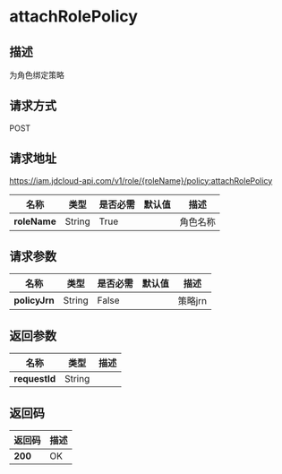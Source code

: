 # attachRolePolicy


## 描述
为角色绑定策略

## 请求方式
POST

## 请求地址
https://iam.jdcloud-api.com/v1/role/{roleName}/policy:attachRolePolicy

|名称|类型|是否必需|默认值|描述|
|---|---|---|---|---|
|**roleName**|String|True||角色名称|

## 请求参数
|名称|类型|是否必需|默认值|描述|
|---|---|---|---|---|
|**policyJrn**|String|False||策略jrn|


## 返回参数
|名称|类型|描述|
|---|---|---|
|**requestId**|String||



## 返回码
|返回码|描述|
|---|---|
|**200**|OK|
